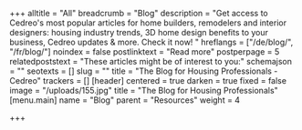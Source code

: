 +++
alltitle = "All"
breadcrumb = "Blog"
description = "Get access to Cedreo's most popular articles for home builders, remodelers and interior designers: housing industry trends, 3D home design benefits to your business, Cedreo updates & more. Check it now! "
hreflangs = ["/de/blog/", "/fr/blog/"]
noindex = false
postlinktext = "Read more"
postperpage = 5
relatedpoststext = "These articles might be of interest to you:"
schemajson = ""
seotexts = []
slug = ""
title = "The Blog for Housing Professionals - Cedreo"
trackers = []
[header]
centered = true
darken = true
fixed = false
image = "/uploads/155.jpg"
title = "The Blog for Housing Professionals"
[menu.main]
name = "Blog"
parent = "Resources"
weight = 4

+++
